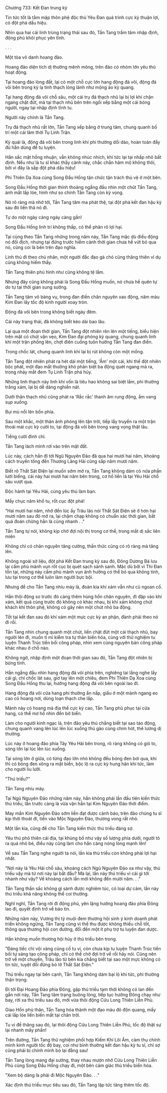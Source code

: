 




Chương 733: Kết Đan trung kỳ


Tin tức tốt là tằm mập thôn phệ độc thú Yêu Đan quá trình cực kỳ thuận lợi, có đột phá dấu hiệu.

Nhìn qua hai cái linh trùng trạng thái sau đó, Tần Tang trầm tâm nhập định, động phủ khôi phục yên tĩnh.

. . .

Một tòa vô danh hoang đảo.

Hoang đảo diện tích dị thường mênh mông, trên đảo có nhóm lớn yêu thú hoạt động.

Tại hoang đảo lòng đất, lại có một chỗ cực lớn hang động đá vôi, động đá vôi bên trong kỳ lạ tinh thạch lóng lánh như mộng ảo kỳ quang.

Tại hang động đá vôi chỗ sâu, một cái trụ đá thạch nhũ lại bị lợi khí chặn ngang chặt đứt, mà tại thạch nhũ bên trên ngồi xếp bằng một cái bóng người, ngay tại nhập định tĩnh tu.

Người này chính là Tần Tang.

Trụ đá thạch nhũ rất lớn, Tần Tang xếp bằng ở trung tâm, chung quanh bố trí một cái lâm thời Tụ Linh Trận.

Kỳ quái là, động đá vôi bên trong linh khí phi thường dồi dào, hoàn toàn đầy đủ hắn dùng để tu luyện.

Hắn sắc mặt hồng nhuận, vẫn không nhúc nhích, khí tức lại tại nhấp nhô bất định. Nếu như là tu sĩ khác thấy cảnh này, chắc chắn hâm mộ không thôi, bởi vì đây là sắp đột phá dấu hiệu!

Phi Thiên Dạ Xoa cùng Song Đầu Hống tận chức tận trách thủ vệ ở một bên.

Song Đầu Hống thời gian thỉnh thoảng ngẩng đầu nhìn một chút Tần Tang, ánh mắt lấp lóe, hình như so chính Tần Tang còn kỳ vọng.

Nó rõ ràng mà nhớ tới, Tần Tang tâm ma phát thệ, tại đột phá kết đan hậu kỳ sau đó liền thả nó đi.

Tự do một ngày càng ngày càng gần!

Song Đầu Hống linh trí không thấp, có thể phân rõ lợi hại.

Tại cùng theo Tần Tang những trong năm này, Tần Tang mặc dù điều động nó đối địch, nhưng tại đứng trước hiểm cảnh thời gian chưa hề vứt bỏ qua nó, cũng coi là bên trên đạo nghĩa.

Linh thú đi theo chủ nhân, một người đắc đạo gà chó cũng thăng thiên ví dụ cũng không hiếm thấy.

Tần Tang thiên phú hình như cũng không tệ lắm.

Nhưng đây cũng không phải là Song Đầu Hống muốn, nó chưa hề quên tự do tự tại thời gian sung sướng.

Tần Tang tâm vô bàng vụ, trong đan điền chân nguyên xao động, năm màu Kim Đan lấy tốc độ kinh người xoay tròn.

Động đá vôi bên trong không biết ngày đêm.

Cái này trạng thái, đã không biết kéo dài bao lâu.

Lại qua một đoạn thời gian, Tần Tang đột nhiên rên lên một tiếng, biểu hiện trên mặt có chút vặn vẹo, Kim Đan đại phóng kỳ quang, chung quanh linh khí một trận phồng lên, chợt điên cuồng tuôn hướng Tần Tang đan điền.

Trong chốc lát, chung quanh linh khí lại bị rút không còn một mống.

Tần Tang đột nhiên phát ra hét dài một tiếng, 'Ầm' một cái, khí thế đột nhiên bộc phát, một đạo mắt thường khó phân biệt ba động quét ngang mà ra, trong nháy mắt đem Tụ Linh Trận phá hủy.

Những linh thạch này linh khí vốn là tiêu hao không sai biệt lắm, phi thường trắng xám, lại bị dễ dàng nghiền nát.

Dưới thân thạch nhũ cũng phát ra 'Rắc rắc' thanh âm rung động, ầm vang sụp xuống.

Bụi mù nổi lên bốn phía.

Sau một khắc, một thân ảnh phóng lên tận trời, tiếp lấy truyền ra một trận thoải mái cực kỳ cười to, tại động đá vôi bên trong vang vọng thật lâu.

Tiếng cười đình chỉ.

Tần Tang lách mình rơi vào trên mặt đất.

Lúc này, cách hắn đi tới Ngũ Nguyên Đảo đã qua hai mươi hai năm, khoảng cách truyền tống đến Thương Lãng Hải cũng sắp năm mươi năm.

Biết rõ Thất Sát Điện lại muốn sớm mở ra, Tần Tang không dám có nửa phần lười biếng, cái này hai mươi hai năm bên trong, cơ hồ liền là tại Yêu Hải chỗ sâu vượt qua.

Độc hành tại Yêu Hải, cùng yêu thú làm bạn.

Mấy chục năm khổ tu, rốt cục đột phá!

"Hai mươi hai năm, nhớ đến lúc ấy Trâu lão nói Thất Sát Điện sẽ ở hơn hai mươi năm sau đó mở ra, lại chậm chạp không có chuẩn xác thời gian, bất quá đoán chừng hẳn là cũng nhanh . ."

Tần Tang tự nói, không kịp chờ đợi nội thị trong cơ thể, trong mắt dị sắc liên miên

Không chỉ có chân nguyên tăng cường, thần thức cũng có rõ ràng mà tăng lên.

Không ngoài sở liệu, đột phá Kết Đan trung kỳ sau đó, Đông Dương Bá lưu lại cấm phù mảnh vụn rốt cục bị quét sạch sành sanh. Mặc dù bởi vì Thi Đan tồn tại, những này cấm phù mảnh vụn ảnh hưởng có thể bỏ qua không tính, lưu tại trong cơ thể luôn làm người bực bội.

Nhưng để cho Tần Tang nhíu mày là, đoàn kia khí xám vẫn như cũ ngoan cố.

Hắn thôi động so trước đó càng thêm hùng hồn chân nguyên, đi đập vào khí xám, kết quả cùng trước đó không có khác nhau, bị khí xám không chút khách khí thôn phệ, không có gây nên một chút nhỏ ba động.

Tốt tại kết đan sau đó khí xám một mực cực kỳ an phận, đành phải theo nó đi rồi.

Tần Tang nhìn chung quanh một chút, liền chặt đứt một cái thạch nhũ, bay người lên đi, muốn tỉ mỉ kiểm tra tự thân biến hóa, cùng với thử nghiệm tu luyện Thanh Trúc tiền bối công pháp, nhìn xem cùng nguyên bản công pháp khác nhau ở chỗ nào.

Không ngờ, nhập định một đoạn thời gian sau đó, Tần Tang đột nhiên bị bừng tỉnh.

Hắn ngẩng đầu nhìn hang động đá vôi phía trên, nghiêng tai lắng nghe lấy cái gì, chỉ chốc lát sau, giơ tay lên một chiêu, đem Phi Thiên Dạ Xoa cùng Song Đầu Hống thu lại, hướng hang động đá vôi bên ngoài lao đi.

Hang động đá vôi cửa hang phi thường ẩn nấp, giấu ở một mảnh ngang eo cao cỏ hoang nơi, dùng loạn thạch che lấp.

Mảnh này cỏ hoang mà địa thế cực kỳ cao, Tần Tang phủ phục tại cửa hang, có thể mơ hồ nhìn đến bờ biển.

Làm cho người kinh ngạc là, trên đảo yêu thú chẳng biết tại sao táo động, chung quanh vang lên lúc lên lúc xuống thú gào cùng chim hót, thê lương dị thường.

Lúc này ở hoang đảo phía Tây Yêu Hải bên trong, rõ ràng không có gió to, sóng lớn lại lúc lên lúc xuống.

Tại sóng lớn ở giữa, có từng đạo lớn nhỏ không đều bóng đen bơi qua, khi thì có bóng đen xông ra mặt biển, bộc lộ ra cực kỳ hung hãn khí tức, làm cho người líu lưỡi.

"Thú triều?"

Tần Tang nhíu mày.

Tại Ngũ Nguyên Đảo những năm này, hắn không phải lần đầu tiên kiến thức thú triều, lần trước càng là vừa vặn hắn tại Kim Nguyên Đảo thời điểm.

May mắn Kim Nguyên Đảo sớm liền đạt được cảnh báo, trên đảo chúng tu sĩ kịp thời thoát đi, tiến vào Mộc Nguyên Đảo, thương vong rất nhỏ.

Một lần kia, cũng để cho Tần Tang kiến thức thú triều đáng sợ.

Yêu thú phô thiên cái địa, tại khủng bố như vậy số lượng phía dưới, người tỏ ra quá nhỏ bé, điều này cũng làm cho hắn càng nóng lòng mạnh lên!

Về sau Tần Tang nghe người ta nói, lần kia thú triều còn không phải lợi hại nhất.

"Nơi này là Yêu Hải chỗ sâu, khoảng cách Ngũ Nguyên Đảo xa như vậy, thú triều vậy mà từ nơi này lại bắt đầu? Mà lại, lần này thú triều vì cái gì tới nhanh như vậy? Về khoảng cách lần mới không đến mười năm. . ."

Tần Tang thần sắc không gì sánh được nghiêm túc, có loại dự cảm, lần này thú triều khả năng không thể coi thường.

Nghĩ nghĩ, Tần Tang rời đi động phủ, yên lặng hướng hoang đảo phía Đông lao đi, quyết định trở về báo tin.

Những năm này, Vương thị tỷ muội đem thương hội sinh ý kinh doanh phát triển không ngừng, Tần Tang cũng vì thế thu được không thiếu chỗ tốt, thông qua thương hội con đường, đổi đến một ít phụ trợ tu luyện đan dược.

Hắn không muốn thương hội hủy ở thú triều bên trong.

"Đáng tiếc chỉ vội vàng củng cố tu vi, còn chưa kịp tu luyện Thanh Trúc tiền bối tự sáng tạo công pháp, chỉ có thể chờ đợi trở về rồi hãy nói. Cũng nên trở về một chuyến, Trâu lão từ bên kia chẳng biết tại sao một mực không có tin tức, tuyệt đối đừng bỏ lỡ Thất Sát Điện."

Thú triều ngay tại bên cạnh, Tần Tang không dám bại lộ khí tức, phi thường thận trọng.

Đi tới Đại Hoang Đảo phía Đông, gặp thú triều tạm thời không có lan đến gần nơi này, Tần Tang tâm trạng buông lỏng, tiếp tục hướng Đông chạy như bay, rời xa thú triều sau đó, mới vừa thôi động Cửu Long Thiên Liễn Phù.

Giao Hồn phủ thân, Tần Tang hóa thành một đạo màu đỏ độn quang, mấy cái lấp lóe liền biến mất tại chân trời.

Tu vi đề thăng sau đó, lại thôi động Cửu Long Thiên Liễn Phù, tốc độ thật sự lại nhanh mấy phần!

Trên đường, Tần Tang thử nghiệm phối hợp Kiếm Khí Lôi Âm, cảm thụ chính mình kinh người tốc độ bay, coi như bình thường kết đan hậu kỳ tu sĩ, chỉ sợ cũng phải bị chính mình bỏ lại đằng sau!

Tần Tang lòng mang đại sướng, thay nhau mượn nhờ Cửu Long Thiên Liễn Phù cùng Song Đầu Hống chạy đi, một bên cảm giác thú triều biến hóa.

"Xem bộ dáng là phải đi Mộc Nguyên Đảo. . ."

Xác định thú triều mục tiêu sau đó, Tần Tang lập tức tăng thêm tốc độ.





